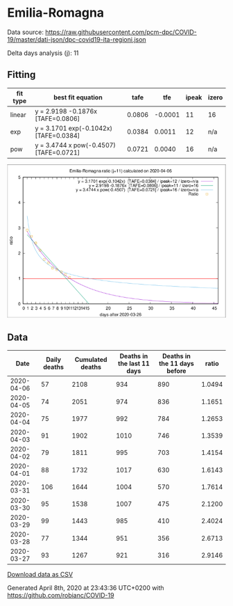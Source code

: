 # Emilia-Romagna

Data source: https://raw.githubusercontent.com/pcm-dpc/COVID-19/master/dati-json/dpc-covid19-ita-regioni.json

Delta days analysis (j): 11

## Fitting 
|fit type|best fit equation|tafe|tfe|ipeak|izero|
|-------|-----|--------|------|---|---|
|linear|y = 2.9198 -0.1876x  [TAFE=0.0806]|0.0806|-0.0001|11|16|
|exp|y = 3.1701 exp(-0.1042x)  [TAFE=0.0384]|0.0384|0.0011|12|n/a|
|pow|y = 3.4744 x pow(-0.4507)  [TAFE=0.0721]|0.0721|0.0040|16|n/a|

![Plot](COVID-19_emilia-romagna_j11_2020-04-06.png)

## Data
|Date|Daily deaths|Cumulated deaths|Deaths in the last 11 days|Deaths in the 11 days before|ratio|
|----|----------|-----------|-------|--------------------|-----|
|2020-04-06|57|2108|934|890|1.0494|
|2020-04-05|74|2051|974|836|1.1651|
|2020-04-04|75|1977|992|784|1.2653|
|2020-04-03|91|1902|1010|746|1.3539|
|2020-04-02|79|1811|995|703|1.4154|
|2020-04-01|88|1732|1017|630|1.6143|
|2020-03-31|106|1644|1004|570|1.7614|
|2020-03-30|95|1538|1007|475|2.1200|
|2020-03-29|99|1443|985|410|2.4024|
|2020-03-28|77|1344|951|356|2.6713|
|2020-03-27|93|1267|921|316|2.9146|

[Download data as CSV](COVID-19_emilia-romagna_j11_2020-04-06.csv)

Generated April 8th, 2020 at 23:43:36 UTC+0200 with https://github.com/robianc/COVID-19
